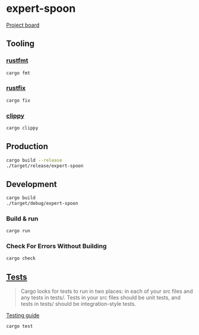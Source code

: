 # expert-spoon
[Project board](https://github.com/orgs/Flavor-of-the-Code/projects/3)

## Tooling

### [rustfmt](https://rust-lang.github.io/rustfmt/?version=v1.4.38&search=)
```bash
cargo fmt
```

### [rustfix](https://doc.rust-lang.org/book/appendix-04-useful-development-tools.html#fix-your-code-with-rustfix)
```bash
cargo fix
```

### [clippy](https://doc.rust-lang.org/book/appendix-04-useful-development-tools.html#more-lints-with-clippy)
```bash
cargo clippy
```

## Production

```bash
cargo build --release
./target/release/expert-spoon
```

## Development

```bash
cargo build
./target/debug/expert-spoon
```

### Build & run

```bash
cargo run
```
### Check For Errors Without Building

```bash
cargo check
```

## [Tests](https://doc.rust-lang.org/cargo/guide/tests.html)

> Cargo looks for tests to run in two places: in each of your src files and any tests in tests/. Tests in your src files should be unit tests, and tests in tests/ should be integration-style tests. 

[Testing guide](https://doc.rust-lang.org/book/ch11-00-testing.html)

```bash
cargo test
```


